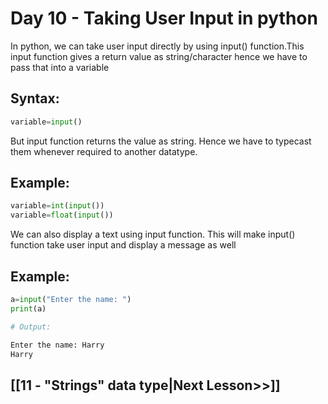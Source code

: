 
# Day 10 - Taking User Input in python
In python, we can take user input directly by using input() function.This input function gives a return value as string/character hence we have to pass that into a variable
## Syntax:
```python
variable=input()
```

But input function returns the value as string. Hence we have to typecast them whenever required to another datatype.
## Example:
```python
variable=int(input())
variable=float(input())
```

We can also display a text using input function. This will make input() function take user input and display a message as well
## Example:
```python
a=input("Enter the name: ")
print(a)

# Output:

Enter the name: Harry
Harry

```
## [[11 - "Strings" data type|Next Lesson>>]]